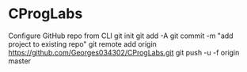 # CProgLabs
Configure GitHub repo from CLI
git init
git add -A
git commit -m "add project to existing repo"
git remote add origin https://github.com/Georges034302/CProgLabs.git
git push -u -f origin master
